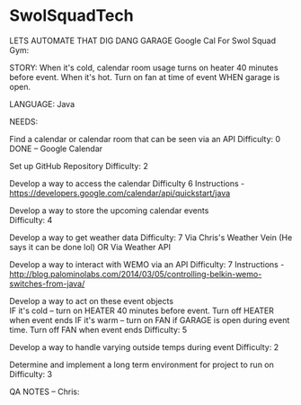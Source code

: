 # SwolSquadTech
LETS AUTOMATE THAT DIG DANG GARAGE
Google Cal For Swol Squad Gym: 

STORY: 
When it's cold, calendar room usage turns on heater 40 minutes before event. 
When it's hot. Turn on fan at time of event WHEN garage is open. 


LANGUAGE: 
Java 

NEEDS: 

Find a calendar or calendar room that can be seen via an API 
    Difficulty: 0 
    DONE – Google Calendar 

Set up GitHub Repository 
    Difficulty: 2 

Develop a way to access the calendar 
    Difficulty 6 
    Instructions - https://developers.google.com/calendar/api/quickstart/java 

Develop a way to store the upcoming calendar events  
    Difficulty: 4 

Develop a way to get weather data 
    Difficulty: 7 
    Via Chris's Weather Vein (He says it can be done lol) 
    OR 
    Via Weather API 

Develop a way to interact with WEMO via an API 
    Difficulty: 7 
    Instructions - http://blog.palominolabs.com/2014/03/05/controlling-belkin-wemo-switches-from-java/ 

Develop a way to act on these event objects  
  IF it's cold – turn on HEATER 40 minutes before event. Turn off HEATER when event ends 
  IF it's warm – turn on FAN if GARAGE is open during event time. Turn off FAN when event ends 
    Difficulty: 5 

Develop a way to handle varying outside temps during event 
    Difficulty: 2 

Determine and implement a long term environment for project to run on 
    Difficulty: 3 


QA NOTES – Chris: 

 
